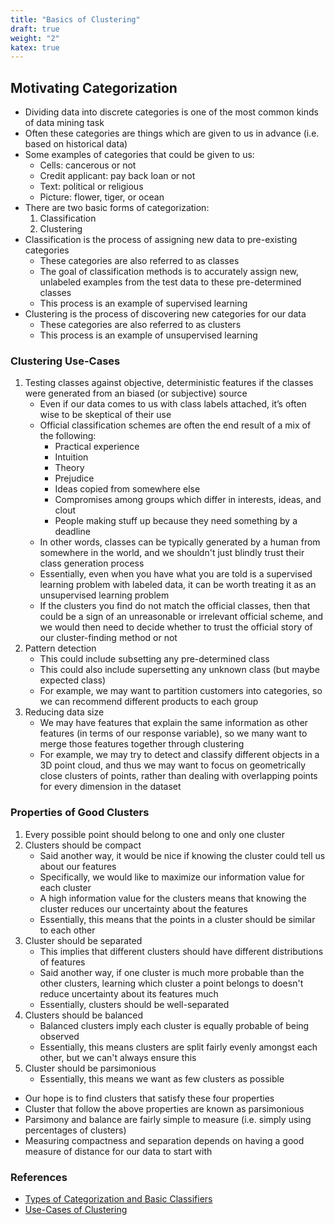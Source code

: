 ```yaml
---
title: "Basics of Clustering"
draft: true
weight: "2"
katex: true
---
```


## Motivating Categorization
- Dividing data into discrete categories is one of the most common kinds of data mining task
- Often these categories are things which are given to us in advance (i.e. based on historical data)
- Some examples of categories that could be given to us:
	- Cells: cancerous or not
	- Credit applicant: pay back loan or not
	- Text: political or religious
	- Picture: flower, tiger, or ocean
- There are two basic forms of categorization:
	1. Classification
	2. Clustering
- Classification is the process of assigning new data to pre-existing categories
	- These categories are also referred to as classes
	- The goal of classification methods is to accurately assign new, unlabeled examples from the test data to these pre-determined classes
	- This process is an example of supervised learning
- Clustering is the process of discovering new categories for our data
	- These categories are also referred to as clusters
	- This process is an example of unsupervised learning

### Clustering Use-Cases
1. Testing classes against objective, deterministic features if the classes were generated from an biased (or subjective) source
	- Even if our data comes to us with class labels attached, it’s often wise to be skeptical of their use
	- Official classification schemes are often the end result of a mix of the following:
		- Practical experience
		- Intuition
		- Theory
		- Prejudice
		- Ideas copied from somewhere else
		- Compromises among groups which differ in interests, ideas, and clout
		- People making stuff up because they need something by a deadline
	- In other words, classes can be typically generated by a human from somewhere in the world, and we shouldn't just blindly trust their class generation process
	- Essentially, even when you have what you are told is a supervised learning problem with labeled data, it can be worth treating it as an unsupervised learning problem
	- If the clusters you find do not match the official classes, then that could be a sign of an unreasonable or irrelevant official scheme, and we would then need to decide whether to trust the official story of our cluster-finding method or not
2. Pattern detection
	- This could include subsetting any pre-determined class
	- This could also include supersetting any unknown class (but maybe expected class)
	- For example, we may want to partition customers into categories, so we can recommend different products to each group
3. Reducing data size
	- We may have features that explain the same information as other features (in terms of our response variable), so we many want to merge those features together through clustering
	- For example, we may try to detect and classify different objects in a 3D point cloud, and thus we may want to focus on geometrically close clusters of points, rather than dealing with overlapping points for every dimension in the dataset

### Properties of Good Clusters
1. Every possible point should belong to one and only one cluster
2. Clusters should be compact
	- Said another way, it would be nice if knowing the cluster could tell us about our features
	- Specifically, we would like to maximize our information value for each cluster
	- A high information value for the clusters means that knowing the cluster reduces our uncertainty about the features
	- Essentially, this means that the points in a cluster should be similar to each other
3. Cluster should be separated
	- This implies that different clusters should have different distributions of features
	- Said another way, if one cluster is much more probable than the other clusters, learning which cluster a point belongs to doesn't reduce uncertainty about its features much
	- Essentially, clusters should be well-separated
4. Clusters should be balanced
	- Balanced clusters imply each cluster is equally probable of being observed
	- Essentially, this means clusters are split fairly evenly amongst each other, but we can't always ensure this
5. Cluster should be parsimonious
	- Essentially, this means we want as few clusters as possible
- Our hope is to find clusters that satisfy these four properties
- Cluster that follow the above properties are known as parsimonious
- Parsimony and balance are fairly simple to measure (i.e. simply using percentages of clusters)
- Measuring compactness and separation depends on having a good measure of distance for our data to start with

### References
- [Types of Categorization and Basic Classifiers](https://www.stat.cmu.edu/~cshalizi/350/2008/lectures/07/lecture-07.pdf)
- [Use-Cases of Clustering](https://www.quora.com/What-are-some-use-cases-of-clustering-in-machine-learning)
